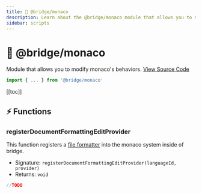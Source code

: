 ```yaml
---
title: 🔩 @bridge/monaco
description: Learn about the @bridge/monaco module that allows you to modify monaco's behaviors.
sidebar: scripts
---
```


# 🔩 @bridge/monaco

Module that allows you to modify monaco's behaviors.
[View Source Code](https://github.com/bridge-core/editor/blob/main/src/components/Extensions/Scripts/Modules/monaco.ts)
```js
import { ... } from '@bridge/monaco'
```

[[toc]]

## ⚡ Functions

### registerDocumentFormattingEditProvider
This function registers a [file formatter](https://microsoft.github.io/monaco-editor/api/modules/monaco.languages.html#registerdocumentformattingeditprovider) into the monaco system inside of bridge.

- Signature: `registerDocumentFormattingEditProvider(languageId, provider)`
- Returns: `void`

```js
//TODO
```